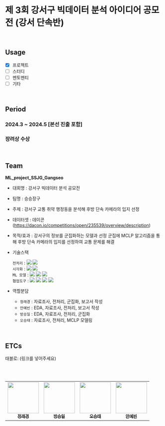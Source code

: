 # 제 3회 강서구 빅데이터 분석 아이디어 공모전 (강서 단속반)

</br>

## Usage
- [X] 프로젝트
- [ ] 스터디
- [ ] 멘토멘티
- [ ] 기타

<br/>

## Period
### 2024.3 ~ 2024.5 [본선 진출 포함]
### 장려상 수상
<br/>

## Team
<table>
  <tr>
    <td align="center">
      <a href="https://github.com/jeongraekyeong">
        <img src="https://avatars.githubusercontent.com/u/162093449?v=4" width="100px;" alt=""/>
        <br />
        <sub><b>정래경</b></sub>
      </a>
      <br />
    </td>
    <td align="center">
      <a href="https://github.com/sbang9">
        <img src="https://avatars.githubusercontent.com/u/139520591?v=4" width="100px;" alt=""/>
        <br />
        <sub><b>방승일</b></sub>
      </a>
      <br />
    </td>
    <td align="center">
      <a href="https://github.com/ohseungtae">
        <img src="https://avatars.githubusercontent.com/u/126853146?v=4" width="100px;" alt=""/>
        <br />
        <sub><b>오승태</b></sub>
      </a>
      <br />
    </td>
    <td align="center">
      <a href="https://github.com/beenbb">
        <img src="https://avatars.githubusercontent.com/u/124653015?v=4" width="100px;" alt=""/>
        <br />
        <sub><b>안예빈</b></sub>
      </a>
      <br />
      </td>

**ML_project_SSJG_Gangseo**
- 대회명 : 강서구 빅데이터 분석 공모전
- 팀명 : 승승장구
- 주제 : 강서구 교통 취약 행정동을 분석해 후방 단속 카메라의 입지 선정


- 데이터셋 : 데이콘(https://dacon.io/competitions/open/235539/overview/description)
- 목적/효과 : 강서구의 정보를 군집화하는 모델과 선정 군집에 MCLP 알고리즘을 통해 후방 단속 카메라의 입지를 선정하여 교통 문제를 해결
- 기술스택<div align=left> 
   `전처리` : 
   <img src="https://img.shields.io/badge/Pandas-150458?style=for-the-badge&logo=Pandas&logoColor=white">
   <img src="https://img.shields.io/badge/Numpy-013243?style=for-the-badge&logo=Numpy&logoColor=white">
       <br>
   `시각화` : 
   <img src="https://img.shields.io/badge/matplotlib-006c66?style=for-the-badge&logo=Pandas&logoColor=white">
   <img src="https://img.shields.io/badge/Seaborn-0080ff?style=for-the-badge&logo=Seaborn&logoColor=white">
       <br>
   `ML 모델` : 
   <img src="https://img.shields.io/badge/PCA-F7931E?style=for-the-badge&logo=PCA&logoColor=white">
   <img src="https://img.shields.io/badge/K-means-ffd400?style=for-the-badge&logo=K-means&logoColor=white">
   <img src="https://img.shields.io/badge/MCLP-4aa8d8?style=for-the-badge&logo=MCLP&logoColor=white">
       <br>
   `협업도구` : 
   <img src="https://img.shields.io/badge/Git-F05032?style=for-the-badge&logo=Git&logoColor=white">
   <img src="https://img.shields.io/badge/GoogleDrive-00C4CC?style=for-the-badge&logo=GoogleDrive&logoColor=white">
   <img src="https://img.shields.io/badge/Notion-000000?style=for-the-badge&logo=Notion&logoColor=white">
   <img src="https://img.shields.io/badge/GitHub-181717?style=for-the-badge&logo=GitHub&logoColor=white">
       <br>
   </div>

- 역할분담
   - `정래경` : 자료조사, 전처리, 군집화, 보고서 작성
   - `안예빈` : EDA, 자료조사, 전처리, 보고서 작성
   - `방승일` : EDA, 자료조사, 전처리, 군집화
   - `오승태` : 자료조사, 전처리, MCLP 모델링
<br/>

## ETCs

태블로: (링크를 넣어주세요)

<br/><br/>
    </td>
  </tr>
</table>
